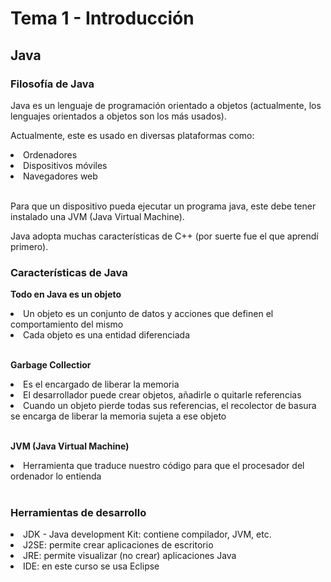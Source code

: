 # Tema 1 - Introducción

<h2> Java </h2>

<h3> Filosofía de Java </h3>

Java es un lenguaje de programación orientado a objetos (actualmente, los lenguajes orientados a objetos son los más usados).

Actualmente, este es usado en diversas plataformas como:

<li>Ordenadores</li>
<li>Dispositivos móviles </li>
<li>Navegadores web </li> <br>

Para que un dispositivo pueda ejecutar un programa java, este debe tener instalado una JVM (Java Virtual Machine).

Java adopta muchas características de C++ (por suerte fue el que aprendí primero).
<br>
<h3> Características de Java </h3> 

<b>Todo en Java es un objeto </b>

<li> Un objeto es un conjunto de datos y acciones que definen el comportamiento del mismo</li>

<li> Cada objeto es una entidad diferenciada </li> <br>

<b>Garbage Collectior</b>

<li>Es el encargado de liberar la memoria</li>
<li>El desarrollador puede crear objetos, añadirle o quitarle referencias </li>
<li>Cuando un objeto pierde todas sus referencias, el recolector de basura se encarga de liberar la memoria sujeta a ese objeto</li> <br>

<b>JVM (Java Virtual Machine) </b>
<li> Herramienta que traduce nuestro código para que el procesador del ordenador lo entienda </li> <br>

<h3> Herramientas de desarrollo </h3>

<li> JDK - Java development Kit: contiene compilador, JVM, etc. </li>
<li> J2SE: permite crear aplicaciones de escritorio </li>
<li> JRE: permite visualizar (no crear) aplicaciones Java  </li>
<li> IDE: en este curso se usa Eclipse </li>




